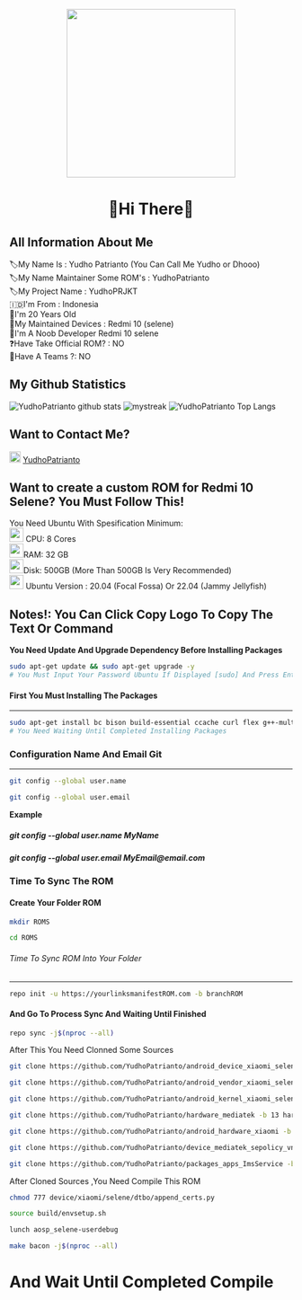<p align="center">
<img src="https://avatars.githubusercontent.com/u/124352333?v=4"
width="300"
height="300" />
</p>
 
<h1 align="center">👋Hi There👋

All Information About Me
---------------
🏷My Name Is : Yudho Patrianto (You Can Call Me Yudho or Dhooo)\
🏷My Name Maintainer Some ROM's : YudhoPatrianto\
🏷My Project Name : YudhoPRJKT\
🇮🇩I'm From : Indonesia\
👦I'm 20 Years Old\
📱My Maintained Devices : Redmi 10 (selene)\
🥲I'm A Noob Developer Redmi 10 selene\
❓Have Take Official ROM? : NO\
👥Have A Teams ?: NO


My Github Statistics
---------------
![YudhoPatrianto github stats](https://github-readme-stats.vercel.app/api?username=YudhoPatrianto&show_icons=true&theme=tokyonight)
<img src="https://github-readme-streak-stats.herokuapp.com/?user=AkuraDiary&theme=tokyonight" alt="mystreak"/>
![YudhoPatrianto Top Langs](https://github-readme-stats.vercel.app/api/top-langs/?username=YudhoPatrianto&theme=tokyonight&layout=compact)


Want to Contact Me?
---------------
<img src="https://upload.wikimedia.org/wikipedia/commons/thumb/8/82/Telegram_logo.svg/640px-Telegram_logo.svg.png" width=20 height=20/> [YudhoPatrianto](https://t.me/YudhoPatrianto "YudhoPatrianto")


Want to create a custom ROM for Redmi 10 Selene? You Must Follow This!
---------------
You Need Ubuntu With Spesification Minimum:\
<img src="https://encrypted-tbn0.gstatic.com/images?q=tbn:ANd9GcT28alGmo4vSRrUGuKXTzUAOwLexCIe9bXqdg&usqp=CAU" width=25 height=25/> CPU: 8 Cores\
<img src="https://media.istockphoto.com/id/1405202427/photo/closeup-circuit-board-of-computers-memorys-module-so-dimm-ddr-standart-for-laptop-isolated-on.jpg?s=612x612&w=0&k=20&c=pzkQzXpr4kJ_G0E43l7REMMhwA_fhOSbkmZ6hiZXpP4=" width=25 height=25/>RAM: 32 GB\
<img src="https://encrypted-tbn0.gstatic.com/images?q=tbn:ANd9GcQ3_fJzR9bJUrHo9HEJkWvrZL27uCdlwMXzf9WIkw8Of8k811eHYIYPT3EWNLoLDj9RawU&usqp=CAU" width=25 height=25/>Disk: 500GB (More Than 500GB Is Very Recommended)\
<img src ="https://upload.wikimedia.org/wikipedia/commons/thumb/a/ab/Logo-ubuntu_cof-orange-hex.svg/2048px-Logo-ubuntu_cof-orange-hex.svg.png" width=25 height=25/>	Ubuntu Version : 20.04 (Focal Fossa) Or 22.04 (Jammy Jellyfish)


Notes!: You Can Click Copy Logo To Copy The Text Or Command
---------------
**You Need Update And Upgrade Dependency Before Installing Packages**
```bash
sudo apt-get update && sudo apt-get upgrade -y
# You Must Input Your Password Ubuntu If Displayed [sudo] And Press Enter In Your Keyboard And Waiting To Completed 

```



#### First You Must Installing The Packages ####
---------------
```bash
sudo apt-get install bc bison build-essential ccache curl flex g++-multilib gcc-multilib git gnupg gperf imagemagick lib32ncurses5-dev lib32readline-dev lib32z1-dev liblz4-tool libncurses5-dev libsdl1.2-dev libssl-dev libxml2 libxml2-utils lzop pngcrush rsync schedtool squashfs-tools xsltproc zip zlib1g-dev -y
# You Need Waiting Until Completed Installing Packages
```


### Configuration Name And Email Git 
---------------
```bash
git config --global user.name 
```
```bash
git config --global user.email
```
**Example**
<h5>git config --global user.name MyName


<h5>git config --global user.email MyEmail@email.com



### Time To Sync The ROM
#### Create Your Folder ROM

```bash
mkdir ROMS
```
```bash
cd ROMS
```
###### Time To Sync ROM Into Your Folder #### 
---------------
```bash
repo init -u https://yourlinksmanifestROM.com -b branchROM
```

#### And Go To Process Sync And Waiting Until Finished ####
```bash
repo sync -j$(nproc --all)
```

After This You Need Clonned Some Sources
```bash
git clone https://github.com/YudhoPatrianto/android_device_xiaomi_selene -b aosp device/xiaomi/selene
```
```bash
git clone https://github.com/YudhoPatrianto/android_vendor_xiaomi_selene -b 13 vendor/xiaomi/selene
```
```bash
git clone https://github.com/YudhoPatrianto/android_kernel_xiaomi_selene -b tiramisu kernel/xiaomi/selene
```
```bash
git clone https://github.com/YudhoPatrianto/hardware_mediatek -b 13 hardware/mediatek
```
```bash
git clone https://github.com/YudhoPatrianto/android_hardware_xiaomi -b 13 hardware/xiaomi
```
```bash
git clone https://github.com/YudhoPatrianto/device_mediatek_sepolicy_vndr -b 13 device/mediatek/sepolicy_vndr
```
```bash
git clone https://github.com/YudhoPatrianto/packages_apps_ImsService -b 13 packages/apps/ImsService
```

After Cloned Sources ,You Need Compile This ROM
```bash
chmod 777 device/xiaomi/selene/dtbo/append_certs.py
```
```bash
source build/envsetup.sh
```
```bash
lunch aosp_selene-userdebug
```
```bash
make bacon -j$(nproc --all)
```
# And Wait Until Completed Compile 
